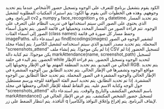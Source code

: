 الكود يقوم بتشغيل برنامج للتعرف على الوجوه وتسجيل حضور الأشخاص عندما يتم تحديد وجوههم. وهذه هي الخطوات التي يقوم بها الكود:
يتم استيراد المكتبات المطلوبة لتشغيل البرنامج، وهي cv2 و numpy و face_recognition و os و datetime.
يتم تحديد المسار الذي يحتوي على الصور التي سيتم استخدامها في تدريب النظام على التعرف على الوجوه.
تتم قراءة الصور من المسار المحدد وتحميلها في قائمة الصور.
يتم تحويل أسماء الصور إلى أسماء الفئات (class names) وحفظ مسار كل صورة في قائمة imagePaths.
تتم استدعاء دالة findEncodings(images) لتشفير الوجوه في الصور المحملة.
يتم تحديد مصدر الفيديو الذي سيتم استخدامه لتشغيل الكاميرا.
يتم إنشاء مجلد "screenshots_attend" إذا لم يكن موجودًا.
يتم إنشاء ملف CSV لتسجيل الحضور إذا لم يكن موجودًا.
تتم كتابة دالة markAttendance(name, screenshot_path) لتسجيل الحضور.
يتم البدء في حلقة while لتحديد الوجوه وتسجيل الحضور.
يتم قراءة الإطار الحالي من الفيديو.
يتم تحديد المنطقة المهتم بها في الإطار وتحويلها إلى RGB.
يتم تحديد مواقع الوجوه وتشفيرها في الإطار الحالي.
يتم تحديد التطابق بين الوجوه المشفرة في الإطار الحالي والوجوه المشفرة في الصور المحملة.
يتم تحديد خطأ التطابق بين الوجوه المشفرة.
إذا تم تحديد التطابق، يتم تحديد اسم الفئة الموافقة للوجه ورسم مستطيل حول الوجه وكتابة الاسم عليه.
يتم التقاط لقطة للإطار الحالي وحفظها في مجلد "screenshots_attend" باسم الشخص المكتشف والتاريخ والوقت.
يتم استدعاء دالة markAttendance() لتسجيل حضور الشخص المكتشف.
يتم عرض الإطار الحالي في النافذة.
يتم انتظار الضغط على زر q لإيقاف البرنامج.
يتم إفراغ وإغلاق النوافذ والكاميرا.
